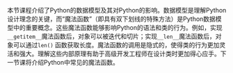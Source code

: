 本节课程介绍了Python的数据模型及其对Python的影响。数据模型是理解Python设计理念的关键，而“魔法函数”（即具有双下划线的特殊方法）是Python数据模型中的重要概念。这些魔法函数能够影响Python的语法和类的行为。例如，实现
`__getitem__`魔法函数后，对象可以被迭代和切片；实现`__len__`魔法函数后，对象可以通过`len()`
函数获取长度。魔法函数的调用是隐式的，使得类的行为更加灵活和强大。理解这些内部原理有助于高级开发工程师在设计类时更加得心应手。下一节课将介绍Python中常见的魔法函数。